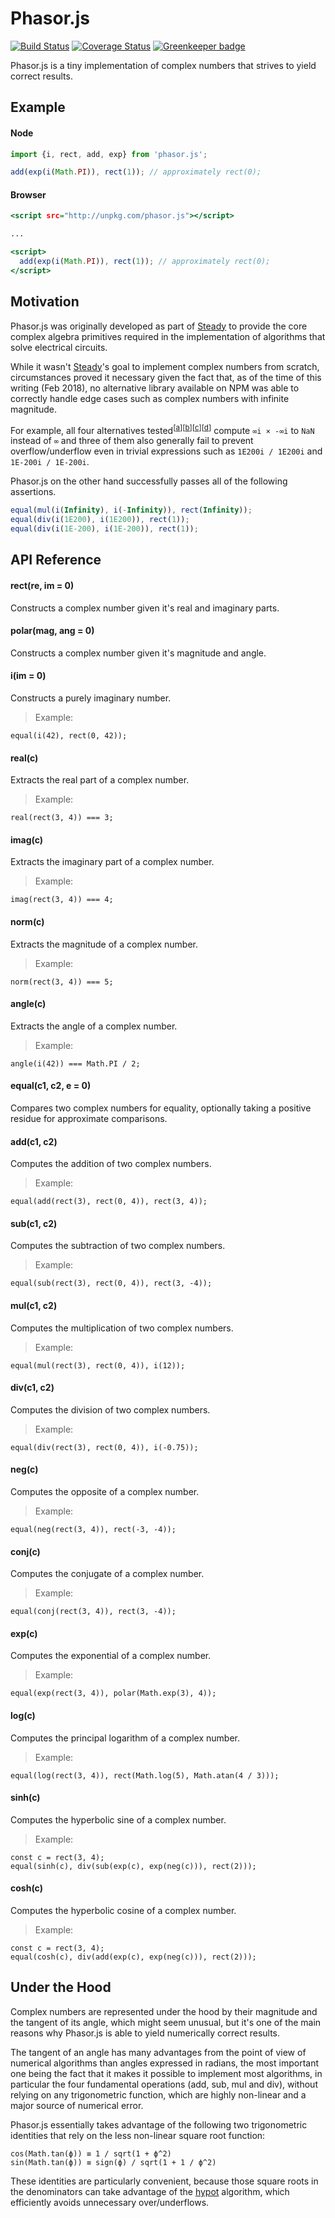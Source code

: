 # Phasor.js

[![Build Status](https://travis-ci.org/brunocodutra/phasor.js.svg?branch=master)](https://travis-ci.org/brunocodutra/phasor.js)
[![Coverage Status](https://coveralls.io/repos/github/brunocodutra/phasor.js/badge.svg?branch=master)](https://coveralls.io/github/brunocodutra/phasor.js?branch=master)
[![Greenkeeper badge](https://badges.greenkeeper.io/brunocodutra/phasor.js.svg)](https://greenkeeper.io/)

Phasor.js is a tiny implementation of complex numbers that strives to
yield correct results.

## Example

#### Node

```.js
import {i, rect, add, exp} from 'phasor.js';

add(exp(i(Math.PI)), rect(1)); // approximately rect(0);
```

#### Browser

```.html
<script src="http://unpkg.com/phasor.js"></script>

...

<script>
  add(exp(i(Math.PI)), rect(1)); // approximately rect(0);
</script>
```

## Motivation

Phasor.js was originally developed as part of [Steady] to provide the core
complex algebra primitives required in the implementation of algorithms
that solve electrical circuits.

While it wasn't [Steady]'s goal to implement complex numbers from scratch,
circumstances proved it necessary given the fact that, as of the time of
this writing (Feb 2018), no alternative library available on NPM was able to
correctly handle edge cases such as complex numbers with infinite magnitude.

For example, all four alternatives tested<sup>[[a]][[b]][[c]][[d]]</sup>
compute `∞i × -∞i` to `NaN` instead of `∞` and three of them also generally
fail to prevent overflow/underflow even in trivial expressions such as
`1E200i / 1E200i` and `1E-200i / 1E-200i`.

Phasor.js on the other hand successfully passes all of the following
assertions.

```.js
equal(mul(i(Infinity), i(-Infinity)), rect(Infinity));
equal(div(i(1E200), i(1E200)), rect(1));
equal(div(i(1E-200), i(1E-200)), rect(1));
```

## API Reference

#### rect(re, im = 0)

Constructs a complex number given it's real and imaginary parts.

#### polar(mag, ang = 0)

Constructs a complex number given it's magnitude and angle.

#### i(im = 0)

Constructs a purely imaginary number.

> Example:
```{.js}
equal(i(42), rect(0, 42));
```

#### real(c)

Extracts the real part of a complex number.

> Example:
```{.js}
real(rect(3, 4)) === 3;
```

#### imag(c)

Extracts the imaginary part of a complex number.

> Example:
```{.js}
imag(rect(3, 4)) === 4;
```

#### norm(c)

Extracts the magnitude of a complex number.

> Example:
```{.js}
norm(rect(3, 4)) === 5;
```

#### angle(c)

Extracts the angle of a complex number.

> Example:
```{.js}
angle(i(42)) === Math.PI / 2;
```

#### equal(c1, c2, e = 0)

Compares two complex numbers for equality, optionally taking a positive
residue for approximate comparisons.

#### add(c1, c2)

Computes the addition of two complex numbers.

> Example:
```{.js}
equal(add(rect(3), rect(0, 4)), rect(3, 4));
```

#### sub(c1, c2)

Computes the subtraction of two complex numbers.

> Example:
```{.js}
equal(sub(rect(3), rect(0, 4)), rect(3, -4));
```

#### mul(c1, c2)

Computes the multiplication of two complex numbers.

> Example:
```{.js}
equal(mul(rect(3), rect(0, 4)), i(12));
```

#### div(c1, c2)

Computes the division of two complex numbers.

> Example:
```{.js}
equal(div(rect(3), rect(0, 4)), i(-0.75));
```

#### neg(c)

Computes the opposite of a complex number.

> Example:
```{.js}
equal(neg(rect(3, 4)), rect(-3, -4));
```

#### conj(c)

Computes the conjugate of a complex number.

> Example:
```{.js}
equal(conj(rect(3, 4)), rect(3, -4));
```

#### exp(c)

Computes the exponential of a complex number.

> Example:
```{.js}
equal(exp(rect(3, 4)), polar(Math.exp(3), 4));
```

#### log(c)

Computes the principal logarithm of a complex number.

> Example:
```{.js}
equal(log(rect(3, 4)), rect(Math.log(5), Math.atan(4 / 3)));
```

#### sinh(c)

Computes the hyperbolic sine of a complex number.

> Example:
```{.js}
const c = rect(3, 4);
equal(sinh(c), div(sub(exp(c), exp(neg(c))), rect(2)));
```

#### cosh(c)

Computes the hyperbolic cosine of a complex number.

> Example:
```{.js}
const c = rect(3, 4);
equal(cosh(c), div(add(exp(c), exp(neg(c))), rect(2)));
```

## Under the Hood

Complex numbers are represented under the hood by their magnitude and the
tangent of its angle, which might seem unusual, but it's one of the main
reasons why Phasor.js is able to yield numerically correct results.

The tangent of an angle has many advantages from the point of view of
numerical algorithms than angles expressed in radians, the most important
one being the fact that it makes it possible to implement most algorithms,
in particular the four fundamental operations (add, sub, mul and div),
without relying on any trigonometric function, which are highly non-linear
and a major source of numerical error.

Phasor.js essentially takes advantage of the following two
trigonometric identities that rely on the less non-linear square root
function:

```
cos(Math.tan(ϕ)) ≡ 1 / sqrt(1 + ϕ^2)
sin(Math.tan(ϕ)) ≡ sign(ϕ) / sqrt(1 + 1 / ϕ^2)

```

These identities are particularly convenient, because those square roots in
the denominators can take advantage of the [hypot] algorithm, which efficiently avoids unnecessary over/underflows.

[Steady]: https://brunocodutra.github.io/steady/
[a]:      https://www.npmjs.com/package/complexjs
[b]:      https://www.npmjs.com/package/complex-numbers
[c]:      https://www.npmjs.com/package/complex
[d]:      https://www.npmjs.com/package/complex-js
[hypot]:  https://en.wikipedia.org/wiki/Hypot